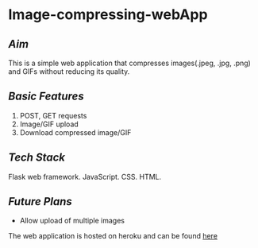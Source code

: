 # Image-compressing-webApp

## *Aim*
This is a simple web application that compresses images(.jpeg, .jpg, .png) and GIFs without reducing its quality.

## *Basic Features*
1. POST, GET requests
2. Image/GIF upload
3. Download compressed image/GIF

## *Tech Stack*
Flask web framework. JavaScript. CSS. HTML.

## *Future Plans*
- Allow upload of multiple images

The web application is hosted on heroku and can be found [here](https://squash5.herokuapp.com/)
